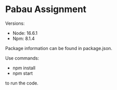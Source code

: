   # Pabau Assignment



Versions:
  - Node: 16.6.1
  - Npm: 8.1.4


Package information can be found in package.json.

Use commands:
  - npm install
  - npm start 

to run the code.
